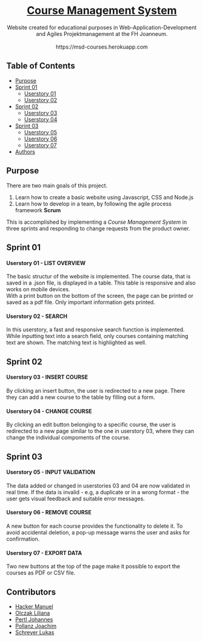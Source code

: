 <h1 align=center><a href="https://msd-courses.herokuapp.com">Course Management System</a></h1>

<p align=center>Website created for educational purposes in Web-Application-Development and Agiles Projektmanagement at the FH Joanneum. <br><br>https://msd-courses.herokuapp.com</p>

## Table of Contents

* [Purpose](#purpose)
* [Sprint 01](#sprint-01)
  * [Userstory 01](#userstory-01---list-overview)
  * [Userstory 02](#userstory-02---search)
* [Sprint 02](#sprint-02)
  * [Userstory 03](#userstory-03---insert-course)
  * [Userstory 04](#userstory-04---change-course)
* [Sprint 03](#sprint-03)
  * [Userstory 05](#userstory-05---input-validation)
  * [Userstory 06](#userstory-06---remove-course)
  * [Userstory 07](#userstory-07---export-data)
* [Authors](#authors)

## Purpose

There are two main goals of this project. 

1. Learn how to create a basic website using Javascript, CSS and Node.js  
2. Learn how to develop in a team, by following the agile process framework **Scrum**

This is accomplished by implementing a *Course Management System* in three sprints and responding to change requests from the product owner.

## Sprint 01

#### Userstory 01 - LIST OVERVIEW

The basic structur of the website is implemented. The course data, that is saved in a .json file, is displayed in a table. This table is responsive and also works on mobile devices.  
With a print button on the bottom of the screen, the page can be printed or saved as a pdf file. Only important information gets printed.


#### Userstory 02 - SEARCH

In this userstory, a fast and responsive search function is implemented. 
While inputting text into a search field, only courses containing matching text are shown. The matching text is highlighted as well.


## Sprint 02

#### Userstory 03 - INSERT COURSE

By clicking an insert button, the user is redirected to a new page. There they can add a new course to the table by filling out a form. 


#### Userstory 04 - CHANGE COURSE

By clicking an edit button belonging to a specific course, the user is redirected to a new page similar to the one in userstory 03,
where they can change the individual compoments of the course. 

## Sprint 03

#### Userstory 05 - INPUT VALIDATION

The data added or changed in userstories 03 and 04 are now validated in real time. If the data is invalid - e.g, a duplicate or in a wrong format - the user gets visual feedback and suitable error messages.


#### Userstory 06 - REMOVE COURSE

A new button for each course provides the functionality to delete it. To avoid accidental deletion, a pop-up message warns the user and asks for confirmation.


#### Userstory 07 - EXPORT DATA

Two new buttons at the top of the page make it possible to export the courses as PDF or CSV file.



## Contributors
* [Hacker Manuel](https://github.com/HackerManuel)
* [Olczak Liliana](https://github.com/LiliOlczack)
* [Pertl Johannes](https://github.com/JohannesPertl)
* [Pollanz Joachim](https://github.com/minimacro1305)
* [Schreyer Lukas](https://github.com/Schreyer)

